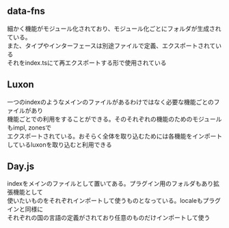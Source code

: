 ## data-fns

細かく機能がモジュール化されており、モジュール化ごとにフォルダが生成されている。<br>
また、タイプやインターフェースは別途ファイルで定義、エクスポートされている<br>
それをindex.tsにて再エクスポートする形で使用されている

## Luxon

一つのindexのようなメインのファイルがあるわけではなく必要な機能ごとのファイルがあり<br>
機能ごとでの利用をすることができる。そのそれぞれの機能のためのモジュールもimpl, zonesで<br>
エクスポートされている。おそらく全体を取り込むためには各機能をインポートしているluxonを取り込むと利用できる

## Day.js

indexをメインのファイルとして置いてある。プラグイン用のフォルダもあり拡張機能として<br>
使いたいものをそれぞれインポートして使うものとなっている。localeもプラグインと同様に<br>
それぞれの国の言語の定義がされており任意のものだけインポートして使う
